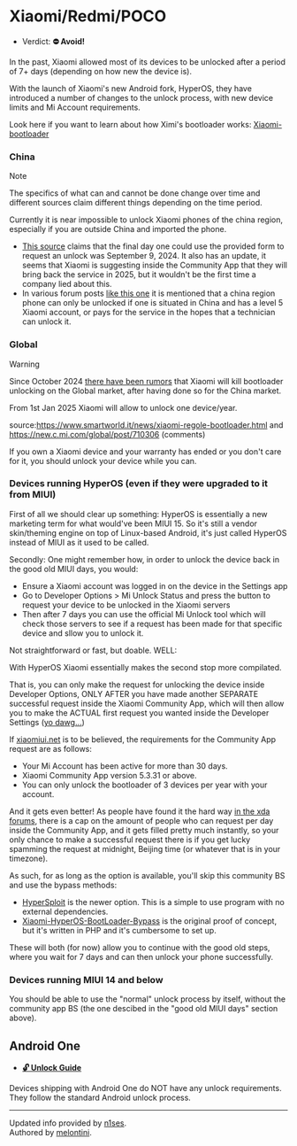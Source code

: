 # Xiaomi/Redmi/POCO

- Verdict: **⛔ Avoid!**

In the past, Xiaomi allowed most of its devices to be unlocked after a period of 7+ days (depending on how new the device is).

With the launch of Xiaomi's new Android fork, HyperOS, they have introduced a number of changes to the unlock process, with new device limits and Mi Account requirements.

Look here if you want to learn about how Ximi's bootloader works: [Xiaomi-bootloader]

### China

> [!NOTE]
> The specifics of what can and cannot be done change over time and different sources claim different things depending on the time period.

Currently it is near impossible to unlock Xiaomi phones of the china region, especially if you are outside China and imported the phone.

- [This source][bootloader-unlock-block-mainland-china] claims that the final day one could use the provided form to request an unlock was September 9, 2024. It also has an update, it seems that Xiaomi is suggesting inside the Community App that they will bring back the service in 2025, but it wouldn't be the first time a company lied about this.
- In various forum posts [like this one][bootloader-unlock-block-mainland-china-alt] it is mentioned that a china region phone can only be unlocked if one is situated in China and has a level 5 Xiaomi account, or pays for the service in the hopes that a technician can unlock it.

### Global

> [!WARNING]
> Since October 2024 [there have been rumors][bootloader-unlock-block-global] that Xiaomi will kill bootloader unlocking on the Global market, after having done so for the China market.
> 
> From 1st Jan 2025 Xiaomi will allow to unlock one device/year.
>
>  source:https://www.smartworld.it/news/xiaomi-regole-bootloader.html and https://new.c.mi.com/global/post/710306 (comments)
>
> If you own a Xiaomi device and your warranty has ended or you don't care for it, you should unlock your device while you can.

### Devices running HyperOS (even if they were upgraded to it from MIUI)

First of all we should clear up something: HyperOS is essentially a new marketing term for what would've been MIUI 15. So it's still a vendor skin/theming engine on top of Linux-based Android, it's just called HyperOS instead of MIUI as it used to be called.

Secondly: One might remember how, in order to unlock the device back in the good old MIUI days, you would:

* Ensure a Xiaomi account was logged in on the device in the Settings app
* Go to Developer Options > Mi Unlock Status and press the button to request your device to be unlocked in the Xiaomi servers
* Then after 7 days you can use the official Mi Unlock tool which will check those servers to see if a request has been made for that specific device and sllow you to unlock it.

Not straightforward or fast, but doable.
WELL:

With HyperOS Xiaomi essentially makes the second stop more compilated.

That is, you can only make the request for unlocking the device inside Developer Options, ONLY AFTER you have made another SEPARATE successful request inside the Xiaomi Community App, which will then allow you to make the ACTUAL first request you wanted inside the Developer Settings ([yo dawg...][yo-dawg-meme])

If [xiaomiui.net][global-requirements] is to be believed, the requirements for the Community App request are as follows:
* Your Mi Account has been active for more than 30 days.
* Xiaomi Community App version 5.3.31 or above.
* You can only unlock the bootloader of 3 devices per year with your account.

And it gets even better! As people have found it the hard way [in the xda forums][community-app-cap], there is a cap on the amount of people who can request per day inside the Community App, and it gets filled pretty much instantly, so your only chance to make a successful request there is if you get lucky spamming the request at midnight, Beijing time (or whatever that is in your timezone).

As such, for as long as the option is available, you'll skip this community BS and use the bypass methods:

* [HyperSploit][hypersploit] is the newer option. This is a simple to use program with no external dependencies.
* [Xiaomi-HyperOS-BootLoader-Bypass][xiaomi-hyperos-bootLoader-bypass] is the original proof of concept, but it's written in PHP and it's cumbersome to set up.

These will both (for now) allow you to continue with the good old steps, where you wait for 7 days and can then unlock your phone successfully.

### Devices running MIUI 14 and below

You should be able to use the "normal" unlock process by itself, without the community app BS
(the one descibed in the "good old MIUI days" section above).

## Android One

* [**🔓️ Unlock Guide**](/misc/generic-unlock.md)

Devices shipping with Android One do NOT have any unlock requirements. They follow the standard Android unlock process.

***
Updated info provided by [n1ses](https://github.com/n1ses).<br/>
Authored by [melontini](https://github.com/melontini).

[hypersploit]:https://github.com/TheAirBlow/HyperSploit
[xiaomi-hyperos-bootLoader-bypass]:https://github.com/MlgmXyysd/Xiaomi-HyperOS-BootLoader-Bypass
[bootloader-unlock-block-mainland-china]:https://xiaomitime.com/bootloader-unlocking-comes-to-an-end-with-xiaomi-hyperos-2-0-12926/
[bootloader-unlock-block-mainland-china-alt]:https://xiaomi.eu/community/threads/right-now-is-there-any-way-to-unlock-the-bootloader-on-chinese-versions-of-xiaomi-devices.73029/#post-726609
[bootloader-unlock-block-global]:https://x.com/chunvn8888/status/1841901853073953254
[global-requirements]:https://xiaomiui.net/how-unlock-bootloader-xiaomi-hyperos-53493/
[Xiaomi-bootloader]:https://github.com/lrh2000/Xiaomi-bootloader
[yo-dawg-meme]:https://knowyourmeme.com/memes/xzibit-yo-dawg
[community-app-cap]:https://xdaforums.com/t/application-quota-limit-reached.4695764/
